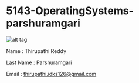 # 5143-OperatingSystems-parshuramgari

![alt tag](https://avatars0.githubusercontent.com/u/21366567?v=3&s=460)

Name : Thirupathi Reddy

Last Name : Parshuramgari

Email : thirupathi.idks126@gmail.com
